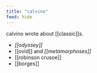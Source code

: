 ```yaml
---
title: "calvino"
feed: hide
---
```


calvino wrote about [[classic]]s.

- _[[odyssey]]_
- [[ovid]] and _[[metamorphoses]]_
- [[robinson crusoe]]
- [[borges]]